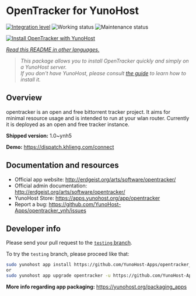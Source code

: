 <!--
N.B.: This README was automatically generated by <https://github.com/YunoHost/apps/tree/master/tools/readme_generator>
It shall NOT be edited by hand.
-->

# OpenTracker for YunoHost

[![Integration level](https://apps.yunohost.org/badge/integration/opentracker)](https://ci-apps.yunohost.org/ci/apps/opentracker/)
![Working status](https://apps.yunohost.org/badge/state/opentracker)
![Maintenance status](https://apps.yunohost.org/badge/maintained/opentracker)

[![Install OpenTracker with YunoHost](https://install-app.yunohost.org/install-with-yunohost.svg)](https://install-app.yunohost.org/?app=opentracker)

*[Read this README in other languages.](./ALL_README.md)*

> *This package allows you to install OpenTracker quickly and simply on a YunoHost server.*  
> *If you don't have YunoHost, please consult [the guide](https://yunohost.org/install) to learn how to install it.*

## Overview

opentracker is an open and free bittorrent tracker project. It aims for minimal resource usage and is intended to run at your wlan router. Currently it is deployed as an open and free tracker instance.


**Shipped version:** 1.0~ynh5

**Demo:** <https://dispatch.khlieng.com/connect>
## Documentation and resources

- Official app website: <http://erdgeist.org/arts/software/opentracker/>
- Official admin documentation: <http://erdgeist.org/arts/software/opentracker/>
- YunoHost Store: <https://apps.yunohost.org/app/opentracker>
- Report a bug: <https://github.com/YunoHost-Apps/opentracker_ynh/issues>

## Developer info

Please send your pull request to the [`testing` branch](https://github.com/YunoHost-Apps/opentracker_ynh/tree/testing).

To try the `testing` branch, please proceed like that:

```bash
sudo yunohost app install https://github.com/YunoHost-Apps/opentracker_ynh/tree/testing --debug
or
sudo yunohost app upgrade opentracker -u https://github.com/YunoHost-Apps/opentracker_ynh/tree/testing --debug
```

**More info regarding app packaging:** <https://yunohost.org/packaging_apps>
